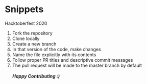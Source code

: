 # Snippets
Hacktoberfest 2020

1. Fork the repository
2. Clone locally
3. Create a new branch
4. In that version of the code, make changes
4. Name the file explicitly with its contents
5. Follow proper PR titles and descriptive commit messages
6. The pull request will be made to the master branch by default
<br><br>**_Happy Contributing :)_**
